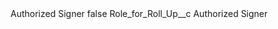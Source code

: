 <?xml version="1.0" encoding="UTF-8"?>
<CustomMetadata xmlns="http://soap.sforce.com/2006/04/metadata" xmlns:xsi="http://www.w3.org/2001/XMLSchema-instance" xmlns:xsd="http://www.w3.org/2001/XMLSchema">
    <label>Authorized Signer</label>
    <protected>false</protected>
    <values>
        <field>Role_for_Roll_Up__c</field>
        <value xsi:type="xsd:string">Authorized Signer</value>
    </values>
</CustomMetadata>
